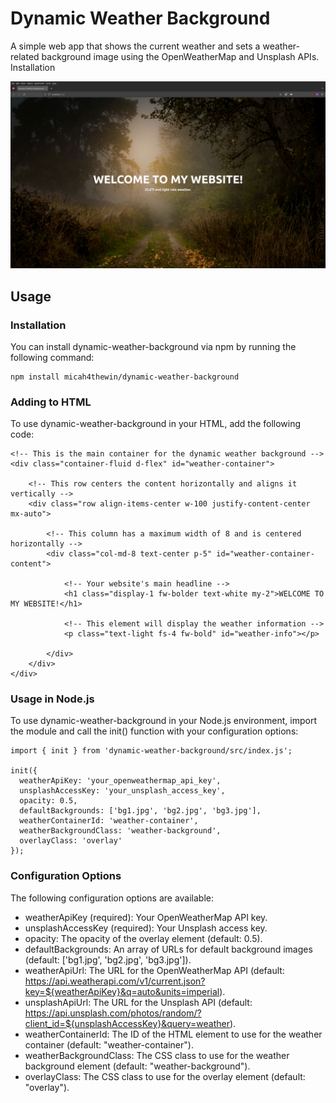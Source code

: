 # Dynamic Weather Background

A simple web app that shows the current weather and sets a weather-related background image using the OpenWeatherMap and Unsplash APIs.
Installation

<img src="./src/images/screenshot.png" alt="Screenshot of dynamic-weather-background in action">

## Usage

### Installation

You can install dynamic-weather-background via npm by running the following command:

```
npm install micah4thewin/dynamic-weather-background
```

### Adding to HTML

To use dynamic-weather-background in your HTML, add the following code:

```
<!-- This is the main container for the dynamic weather background -->
<div class="container-fluid d-flex" id="weather-container">

    <!-- This row centers the content horizontally and aligns it vertically -->
    <div class="row align-items-center w-100 justify-content-center mx-auto">

        <!-- This column has a maximum width of 8 and is centered horizontally -->
        <div class="col-md-8 text-center p-5" id="weather-container-content">

            <!-- Your website's main headline -->
            <h1 class="display-1 fw-bolder text-white my-2">WELCOME TO MY WEBSITE!</h1>

            <!-- This element will display the weather information -->
            <p class="text-light fs-4 fw-bold" id="weather-info"></p>

        </div>
    </div>
</div>

```

### Usage in Node.js

To use dynamic-weather-background in your Node.js environment, import the module and call the init() function with your configuration options:

```
import { init } from 'dynamic-weather-background/src/index.js';

init({
  weatherApiKey: 'your_openweathermap_api_key',
  unsplashAccessKey: 'your_unsplash_access_key',
  opacity: 0.5,
  defaultBackgrounds: ['bg1.jpg', 'bg2.jpg', 'bg3.jpg'],
  weatherContainerId: 'weather-container',
  weatherBackgroundClass: 'weather-background',
  overlayClass: 'overlay'
});
```

### Configuration Options

The following configuration options are available:

- weatherApiKey (required): Your OpenWeatherMap API key.
- unsplashAccessKey (required): Your Unsplash access key.
- opacity: The opacity of the overlay element (default: 0.5).
- defaultBackgrounds: An array of URLs for default background images (default: ['bg1.jpg', 'bg2.jpg', 'bg3.jpg']).
- weatherApiUrl: The URL for the OpenWeatherMap API (default: https://api.weatherapi.com/v1/current.json?key=${weatherApiKey}&q=auto&units=imperial).
- unsplashApiUrl: The URL for the Unsplash API (default: https://api.unsplash.com/photos/random/?client_id=${unsplashAccessKey}&query=weather).
- weatherContainerId: The ID of the HTML element to use for the weather container (default: "weather-container").
- weatherBackgroundClass: The CSS class to use for the weather background element (default: "weather-background").
- overlayClass: The CSS class to use for the overlay element (default: "overlay").
